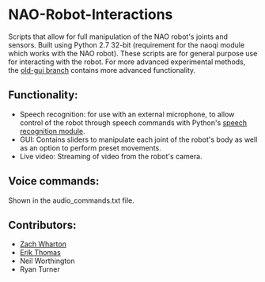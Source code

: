 # NAO-Robot-Interactions
Scripts that allow for full manipulation of the NAO robot's joints and sensors. Built using Python 2.7 32-bit (requirement for the naoqi module which works with the NAO robot). These scripts are for general purpose use for interacting with the robot. For more advanced experimental methods, the [old-gui branch](https://github.com/EThomas16/NAO-Robot-Interactions/tree/old-gui) contains more advanced functionality.

## Functionality:
- Speech recognition: for use with an external microphone, to allow control of the robot through speech commands with Python's [speech recognition module](https://pypi.org/project/SpeechRecognition/).
- GUI: Contains sliders to manipulate each joint of the robot's body as well as an option to perform preset movements.
- Live video: Streaming of video from the robot's camera.

## Voice commands:
Shown in the audio_commands.txt file.

## Contributors:
- [Zach Wharton](https://github.com/zwharton15)
- [Erik Thomas](https://github.com/EThomas16)
- Neil Worthington
- Ryan Turner
